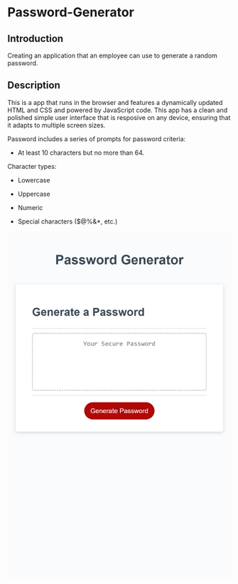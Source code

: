 # Password-Generator

## Introduction
Creating an application that an employee can use to generate a random password.


## Description

This is a app that runs in the browser and features a dynamically updated HTML and CSS and powered by JavaScript code. This app has a clean and polished simple user interface that is resposive on any device, ensuring that it adapts to multiple screen sizes.

Password includes a series of prompts for password criteria:

- At least 10 characters but no more than 64.

Character types:

- Lowercase

- Uppercase

- Numeric

- Special characters ($@%&*, etc.)

![FDR](https://github.com/ademolaalashe/Password-Generator/blob/main/Password-Generator.png)
